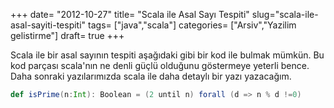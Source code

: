 +++
date= "2012-10-27"
title= "Scala ile Asal Sayı Tespiti"
slug="scala-ile-asal-sayiti-tespiti"
tags= ["java","scala"]
categories= ["Arsiv","Yazilim gelistirme"]
draft= true
+++


Scala ile bir asal sayının tespiti aşağıdaki gibi bir kod ile bulmak mümkün. Bu kod parçası scala'nın ne denli güçlü olduğunu göstermeye yeterli bence. Daha sonraki yazılarımızda scala ile daha detaylı bir yazı yazacağım.

```scala
def isPrime(n:Int): Boolean = (2 until n) forall (d => n % d !=0)
```
